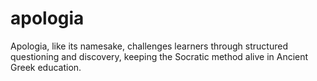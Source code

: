 # apologia
Apologia, like its namesake, challenges learners through structured questioning and discovery, keeping the Socratic method alive in Ancient Greek education.
